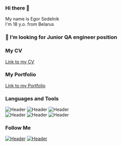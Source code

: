 ### Hi there 👋
My name is Egor Sedelnik </br>
I'm 18 y.o. from Belarus

### 🤔 I’m looking for Junior QA engineer position



### My CV
[Link to my CV]()
### My Portfolio
[Link to my Portfolio](https://github.com/Esed-off/MyPortfolio)
### Languages and Tools

![Header](https://img.shields.io/badge/Github-090909?style=for-the-badge&logo=github&logoColor=8cc4d7)
![Header](https://img.shields.io/badge/Figma-090909?style=for-the-badge&logo=figma&logoColor=7d5fa6)
![Header](https://img.shields.io/badge/MySQL-090909?style=for-the-badge&logo=mysql&logoColor=00618a)
</br>
![Header](https://img.shields.io/badge/DevTools-090909?style=for-the-badge&logo=googlechrome&logoColor=2674f2)
![Header](https://img.shields.io/badge/C++-090909?style=for-the-badge&logo=c++&logoColor=2674f2)
![Header](https://img.shields.io/badge/HTML\CSS\JS-090909?style=for-the-badge&logo=c++&logoColor=2674f2)

### Follow Me
[![Header](https://img.shields.io/badge/Telegram-090909?style=for-the-badge&logo=telegram&logoColor=31a5db)](https://t.me/esedel)
[![Header](https://img.shields.io/badge/Linkedin-090909?style=for-the-badge&logo=linkedin&logoColor=0073b1)](https://www.linkedin.com/in/egor-sedelnik-b5993724a/)
